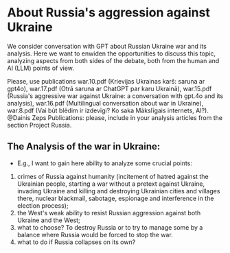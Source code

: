 # About Russia's aggression against Ukraine

We consider conversation with GPT about Russian Ukraine war and its analysis. Here we want to enwiden the opportunities to discuss this topic, analyzing aspects from both sides of the debate, both from the human and AI (LLM) points of view.

Please, use publications war.10.pdf (Krievijas Ukrainas karš: saruna ar gpt4o), war.17.pdf (Otrā saruna ar ChatGPT par karu Ukrainā), war.15.pdf (Russia's aggressive war against Ukraine: a conversation with gpt.4o and its analysis), war.16.pdf (Multilingual conversation about war in Ukraine), war.8.pdf (Vai būt blēdim ir izdevīgi? Ko saka Mākslīgais internets, AI?).
@Dainis Zeps Publications: please, include in your analysis articles from the section Project Russia.

## The Analysis of the war in Ukraine:
- E.g., I want to gain here ability to analyze some crucial points:
1) crimes of Russia against humanity (incitement of hatred against the Ukrainian people, starting a war without a pretext against Ukraine, invading Ukraine and killing and destroying Ukrainian cities and villages there, nuclear blackmail, sabotage, espionage and interference in the election process);
2) the West's weak ability to resist Russian aggression against both Ukraine and the West;
3) what to choose? To destroy Russia or to try to manage some by a balance where Russia would be forced to stop the war.
4) what to do if Russia collapses on its own?
